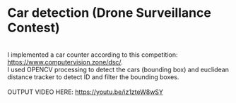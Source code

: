 # Car detection (Drone Surveillance Contest)

\
I implemented a car counter according to this competition: https://www.computervision.zone/dsc/.
\
I used OPENCV processing to detect the cars (bounding box) and euclidean distance tracker to detect ID and filter the bounding boxes.
\
\
OUTPUT VIDEO HERE: https://youtu.be/iz1zteW8wSY
